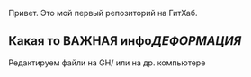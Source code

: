 Привет. Это мой первый репозиторий на ГитХаб.

 ## Какая то ВАЖНАЯ инфо*ДЕФОРМАЦИЯ*
 
 Редактируем файли на GH/ или на др. компьютере
